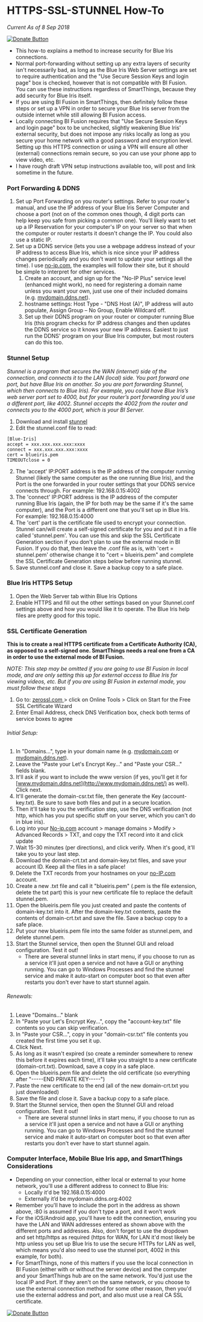 # HTTPS-SSL-STUNNEL How-To
*Current As of 8 Sep 2018*

[![Donate Button](https://raw.githubusercontent.com/flyjmz/jmzSmartThings/master/resources/donateButton.gif "Donate")](https://www.paypal.com/cgi-bin/webscr?cmd=_donations&business=6T44ZPUKCMYL6&lc=US&item_name=FLYJMZ%20Custom%20SmartApps&currency_code=USD&bn=PP%2dDonationsBF%3abtn_donateCC_LG%2egif%3aNonHosted)

* This how-to explains a method to increase security for Blue Iris connections.  
* Normal port-forwarding without setting up any extra layers of security isn't necessarily bad, as long as the Blue Iris Web Server settings are set to require authentication and the "Use Secure Session Keys and login page" box is checked, however that is not compatible with BI Fusion.  You can use these instructions regardless of SmartThings, because they add security for Blue Iris itself.
* If you are using BI Fusion in SmartThings, then definitely follow these steps or set up a VPN in order to secure your Blue Iris server from the outside internet while still allowing BI Fusion access.
* Locally connecting BI Fusion requires that "Use Secure Session Keys and login page" box to be unchecked, slightly weakening Blue Iris' external security, but does not impose any risks locally as long as you secure your home network with a good password and encryption level.  Setting up this HTTPS connection or using a VPN will ensure all other (external) connections remain secure, so you can use your phone app to view video, etc.  
* I have rough draft VPN setup instructions available too, will post and link sometime in the future.

### Port Forwarding & DDNS
1. Set up Port Forwarding on you router's settings.  Refer to your router's manual, and use the IP address of your Blue Iris Server Computer and choose a port (not on of the common ones though, 4 digit ports can help keep you safe from picking a common one).  You'll likely want to set up a IP Reservation for your computer's IP on your server so that when the computer or router restarts it doesn't change the IP.  You could also use a static IP.
2. Set up a DDNS service (lets you use a webpage address instead of your IP address to access Blue Iris, which is nice since your IP address changes periodically and you don't want to update your settings all the time).  I use [no-ip.com](http://no-ip.com/), the examples will follow their site, but it should be simple to interpret for other services.
   1. Create an account, and sign up for the "No-IP Plus" service level (enhanced might work), no need for registering a domain name unless you want your own, just use one of their included domains (e.g. [mydomain.ddns.net](http://mydomain.ddns.net/)).
   2. hostname settings: Host Type - "DNS Host (A)", IP address will auto populate, Assign Group – No Group, Enable Wildcard off.
   3. Set up their DDNS program on your router or computer running Blue Iris (this program checks for IP address changes and then updates the DDNS service so it knows your new IP address.  Easiest to just run the DDNS' program on your Blue Iris computer, but most routers can do this too.

### Stunnel Setup
*Stunnel is a program that secures the WAN (internet) side of the connection, and connects it to the LAN (local) side.  You port forward one port, but have Blue Iris on another.  So you are port forwarding Stunnel, which then connects to Blue Iris). For example, you could have Blue Iris’s web server port set to 4000, but for your router’s port forwarding you'd use a different port, like 4002. Stunnel accepts the 4002 from the router and connects you to the 4000 port, which is your BI Server.*

1. Download and install [stunnel](https://www.stunnel.org/index.html)
2. Edit the stunnel.conf file to read:
```
[Blue-Iris]
accept = xxx.xxx.xxx.xxx:xxxx
connect = xxx.xxx.xxx.xxx:xxxx
cert = blueiris.pem
TIMEOUTclose = 0
```
2. The 'accept' IP:PORT address is the IP address of the computer running Stunnel (likely the same computer as the one running Blue Iris), and the Port is the one forwarded in your router settings that your DDNS service connects through. For example: 192.168.0.15:4002
3. The 'connect' IP:PORT address is the IP address of the computer running Blue Iris (again, the IP for both may be the same if it's the same computer), and the Port is a different one that you'll set up in Blue Iris. For example: 192.168.0.15:4000
3. The 'cert' part is the certificate file used to encrypt your connection.  Stunnel can/will create a self-signed certificate for you and put it in a file called 'stunnel.pem'. You can use this and skip the SSL Certificate Generation section if you don't plan to use the external mode in BI Fusion.  If you do that, then leave the .conf file as is, with 'cert = stunnel.pem' otherwise change it to "cert = blueiris.pem" and complete the SSL Certificate Generation steps below before running stunnel.
4. Save stunnel.conf and close it. Save a backup copy to a safe place. 

### Blue Iris HTTPS Setup

1. Open the Web Server tab within Blue Iris Options
2. Enable HTTPS and fill out the other settings based on your Stunnel.conf settings above and how you would like it to operate.  The Blue Iris help files are pretty good for this topic.

### SSL Certificate Generation
**This is to create a real HTTPS certificate from a Certificate Authority (CA), as opposed to a self-signed one.  SmartThings needs a real one from a CA in order to use the external mode of BI Fusion.**

*NOTE: This step may be omitted if you are going to use BI Fusion in local mode, and are only setting this up for external access to Blue Iris for viewing videos, etc.  But if you are using BI Fusion in external mode, you must follow these steps*

1. Go to: [zerossl.com ](http://zerossl.com/) > click on Online Tools > Click on Start for the Free SSL Certificate Wizard
2. Enter Email Address, check DNS Verification box, check both terms of service boxes to agree

###### Initial Setup:
1. In "Domains...", type in your domain name (e.g. [mydomain.com](http://mydomain.com/) or [mydomain.ddns.net](http://mydomain.ddns.net/)).
2. Leave the "Paste your Let's Encrypt Key..." and "Paste your CSR..." fields blank.
3. It'll ask if you want to include the www version (if yes, you'll get it for [www.mydomain.ddns.net](http://www.mydomain.ddns.net/) as well). Click next.
4. It'll generate the domain-csr.txt file, then generate the Key (account-key.txt). Be sure to save both files and put in a secure location.
5. Then it'll take to you the verification step, use the DNS verification (not http, which has you put specific stuff on your server, which you can't do in blue iris).
6. Log into your [No-ip.com](http://no-ip.com/) account > manage domains > Modify > Advanced Records > TXT, and copy the TXT record into it and click update
7. Wait 15-30 minutes (per directions), and click verify. When it's good, it'll take you to your last step.
8. Download the domain-crt.txt and domain-key.txt files, and save your account ID. Keep all the files in a safe place!
9. Delete the TXT records from your hostnames on your [no-IP.com](http://no-ip.com/) account.
10. Create a new .txt file and call it "blueiris.pem" (.pem is the file extension, delete the txt part) this is your new certificate file to replace the default stunnel.pem.
11. Open the blueiris.pem file you just created and paste the contents of domain-key.txt into it. After the domain-key.txt contents, paste the contents of domain-crt.txt and save the file. Save a backup copy to a safe place.
12. Put your new blueiris.pem file into the same folder as stunnel.pem, and delete stunnel.pem.
13. Start the Stunnel service, then open the Stunnel GUI and reload configuration. Test it out!
    - There are several stunnel links in start menu, if you choose to run as a service it'll just open a service and not have a GUI or anything running.  You can go to Windows Processes and find the stunnel service and make it auto-start on computer boot so that even after restarts you don't ever have to start stunnel again.
###### Renewals:
1. Leave "Domains..." blank
2. In "Paste your Let's Encrypt Key...", copy the "account-key.txt" file contents so you can skip verification.
3. In "Paste your CSR...", copy in your "domain-csr.txt" file contents you created the first time you set it up.
4. Click Next.
5. As long as it wasn't expired (so create a reminder somewhere to renew this before it expires each time), it'll take you straight to a new certificate (domain-crt.txt). Download, save a copy in a safe place.
6. Open the blueiris.pem file and delete the old certificate (so everything after "-----END PRIVATE KEY-----")
7. Paste the new certificate to the end (all of the new domain-crt.txt you just downloaded)
8. Save the file and close it. Save a backup copy to a safe place.
9. Start the Stunnel service, then open the Stunnel GUI and reload configuration. Test it out!
    - There are several stunnel links in start menu, if you choose to run as a service it'll just open a service and not have a GUI or anything running.  You can go to Windows Processes and find the stunnel service and make it auto-start on computer boot so that even after restarts you don't ever have to start stunnel again.
    
### Computer Interface, Mobile Blue Iris app, and SmartThings Considerations
* Depending on your connection, either local or external to your home network, you'll use a different address to connect to Blue Iris:
    * Locally it'd be 192.168.0.15:4000
    * Externally it’d be mydomain.ddns.org:4002
* Remember you'll have to include the port in the address as shown above, :80 is assumed if you don't type a port, and it won't work
* For the iOS/Android app, you'll have to edit the connection, ensuring you have the LAN and WAN addresses entered as shown above with the different ports and addresses.  Also, don't forget to use the dropdown and set http/https as required (https for WAN, for LAN it'd most likely be http unless you set up Blue Iris to use the secure HTTPs for LAN as well, which means you'd also need to use the stunnel port, 4002 in this example, for both).
* For SmartThings, none of this matters if you use the local connection in BI Fusion (either with or without the server device) and the computer and your SmartThings hub are on the same network.  You'd just use the local IP and Port.  If they aren't on the same network, or you choose to use the external connection method for some other reason, then you'd use the external address and port, and also must use a real CA SSL certificate.

[![Donate Button](https://raw.githubusercontent.com/flyjmz/jmzSmartThings/master/resources/donateButton.gif "Donate")](https://www.paypal.com/cgi-bin/webscr?cmd=_donations&business=6T44ZPUKCMYL6&lc=US&item_name=FLYJMZ%20Custom%20SmartApps&currency_code=USD&bn=PP%2dDonationsBF%3abtn_donateCC_LG%2egif%3aNonHosted)
